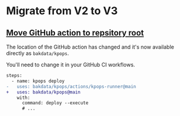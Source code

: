 # Migrate from V2 to V3

## [Move GitHub action to repsitory root](https://github.com/bakdata/kpops/pull/356)

The location of the GitHub action has changed and it's now available directly as `bakdata/kpops`.

You'll need to change it in your GitHub CI workflows.

```diff
steps:
  - name: kpops deploy
-   uses: bakdata/kpops/actions/kpops-runner@main
+   uses: bakdata/kpops@main
    with:
      command: deploy --execute
      # ...
```
